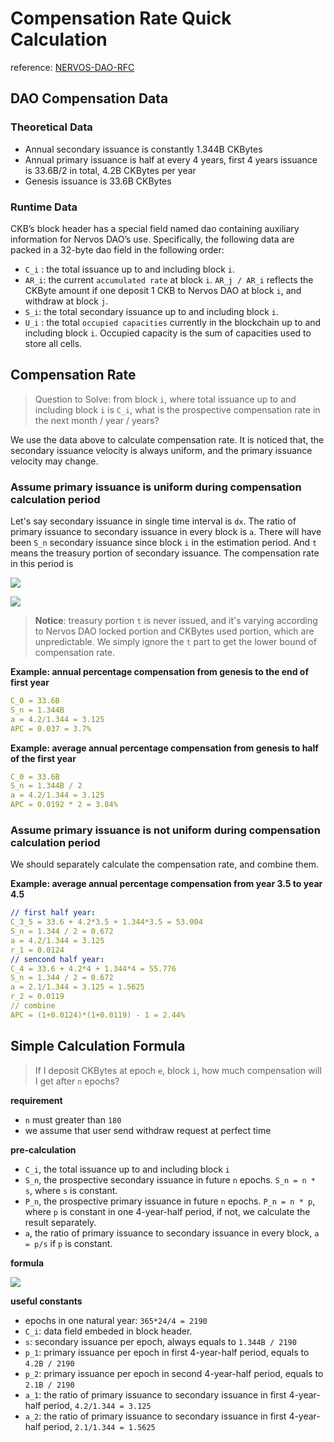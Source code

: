 # Compensation Rate Quick Calculation

reference: [NERVOS-DAO-RFC](https://github.com/nervosnetwork/rfcs/blob/2aa14e142397570778f300468de2bb427e485507/rfcs/0000-dao-deposit-withdraw/0000-dao-deposit-withdraw.md)

## DAO Compensation Data

### Theoretical Data

- Annual secondary issuance is constantly 1.344B CKBytes
- Annual primary issuance is half at every 4 years, first 4 years issuance is 33.6B/2 in total, 4.2B CKBytes per year
- Genesis issuance is 33.6B CKBytes

### Runtime Data

CKB’s block header has a special field named dao containing auxiliary information for Nervos DAO’s use. Specifically, the following data are packed in a 32-byte dao field in the following order:

- `C_i` : the total issuance up to and including block `i`.
- `AR_i`: the current `accumulated rate` at block `i`. `AR_j / AR_i` reflects the CKByte amount if one deposit 1 CKB to Nervos DAO at block `i`, and withdraw at block `j`.
- `S_i`: the total secondary issuance up to and including block `i`.
- `U_i` : the total `occupied capacities` currently in the blockchain up to and including block `i`. Occupied capacity is the sum of capacities used to store all cells.

## Compensation Rate

> Question to Solve: from block `i`, where total issuance up to and including block `i` is `C_i`, what is the prospective compensation rate in the next month / year / years?

We use the data above to calculate compensation rate. It is noticed that, the secondary issuance velocity is always uniform, and the primary issuance velocity may change.

### Assume primary issuance is uniform during compensation calculation period

Let's say secondary issuance in single time interval is `dx`. The ratio of primary issuance to secondary issuance in every block is `a`. There will have been `S_n` secondary issuance since block `i` in the estimation period. And `t` means the treasury portion of secondary issuance. The compensation rate in this period is

![](http://latex.codecogs.com/gif.latex?rate=\\prod^{S_n}\\left(1+\\frac{dx}{C_i+(\\alpha+1)x-t}\\right)-1\\approx\\int_{0}^{S_n}\\frac{dx}{C_i+(\\alpha+1)x-t})

![](http://latex.codecogs.com/gif.latex?rate_{lowbound}=\\int_{0}^{S_n}\\frac{dx}{C_i+(\\alpha+1)x}=\\frac{\\ln{((\\alpha+1)S_n+C_i)}-\\ln{C_i}}{(\\alpha+1)})

> **Notice**: treasury portion `t` is never issued, and it's varying according to Nervos DAO locked portion and CKBytes used portion, which are unpredictable. We simply ignore the `t` part to get the lower bound of compensation rate.

**Example: annual percentage compensation from genesis to the end of first year**
```yml
C_0 = 33.6B
S_n = 1.344B
a = 4.2/1.344 = 3.125
APC = 0.037 = 3.7%
```

**Example: average annual percentage compensation from genesis to half of the first year**
```yml
C_0 = 33.6B
S_n = 1.344B / 2
a = 4.2/1.344 = 3.125
APC = 0.0192 * 2 = 3.84%
```

### Assume primary issuance is not uniform during compensation calculation period

We should separately calculate the compensation rate, and combine them.

**Example: average annual percentage compensation from year 3.5 to year 4.5**
```yml
// first half year:
C_3_5 = 33.6 + 4.2*3.5 + 1.344*3.5 = 53.004
S_n = 1.344 / 2 = 0.672
a = 4.2/1.344 = 3.125
r_1 = 0.0124
// sencond half year:
C_4 = 33.6 + 4.2*4 + 1.344*4 = 55.776
S_n = 1.344 / 2 = 0.672
a = 2.1/1.344 = 3.125 = 1.5625
r_2 = 0.0119
// combine
APC = (1+0.0124)*(1+0.0119) - 1 = 2.44%
```

## Simple Calculation Formula
> If I deposit CKBytes at epoch `e`, block `i`, how much compensation will I get after `n` epochs?

**requirement**
- `n` must greater than `180`
- we assume that user send withdraw request at perfect time

**pre-calculation**
- `C_i`, the total issuance up to and including block `i`
- `S_n`, the prospective secondary issuance in future `n` epochs. `S_n = n * s`, where `s` is constant.
- `P_n`, the prospective primary issuance in future `n` epochs. `P_n = n * p`, where `p` is constant in one 4-year-half period, if not, we calculate the result separately.
- `a`, the ratio of primary issuance to secondary issuance in every block, `a = p/s` if `p` is constant.

**formula**

![](http://latex.codecogs.com/gif.latex?rate_{lowbound}=\\frac{1}{\\alpha+1}\\ln{\\left(1+\\frac{(\\alpha+1)s}{C_i}\\cdot%20n\\right)})

**useful constants**
- epochs in one natural year: `365*24/4 = 2190`
- `C_i`: data field embeded in block header.
- `s`: secondary issuance per epoch, always equals to `1.344B / 2190`
- `p_1`: primary issuance per epoch in first 4-year-half period, equals to `4.2B / 2190`
- `p_2`: primary issuance per epoch in second 4-year-half period, equals to `2.1B / 2190`
- `a_1`: the ratio of primary issuance to secondary issuance in first 4-year-half period, `4.2/1.344 = 3.125`
- `a_2`: the ratio of primary issuance to secondary issuance in first 4-year-half period, `2.1/1.344 = 1.5625`

